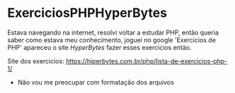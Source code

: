 # ExerciciosPHPHyperBytes

Estava navegando na internet, resolvi voltar a estudar PHP, então queria saber como estava meu conhecimento, joguei no google 'Exercicios de PHP' apareceu o site _HyperBytes_ fazer esses exercicios então.


Site dos exercicios: https://hiperbytes.com.br/php/lista-de-exercicios-php-1/ 


- Não vou me preocupar com formatação dos arquivos